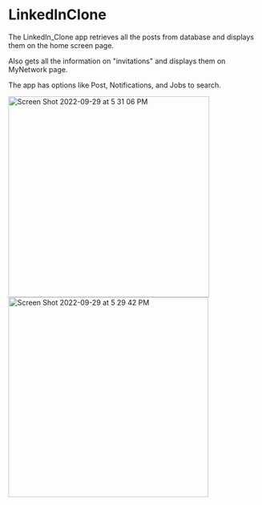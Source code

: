 # LinkedInClone

The LinkedIn_Clone app retrieves all the posts from database and displays them on the home screen page.

Also gets all the information on "invitations" and displays them on MyNetwork page.

The app has options like Post, Notifications, and Jobs to search.

<img width="401" alt="Screen Shot 2022-09-29 at 5 31 06 PM" src="https://user-images.githubusercontent.com/34569407/193146620-e878c5a8-0b86-4772-9166-9a83232ac5dc.png">

<img width="399" alt="Screen Shot 2022-09-29 at 5 29 42 PM" src="https://user-images.githubusercontent.com/34569407/193146633-43cbc320-cee8-4a1f-839c-d7e807937c37.png">
